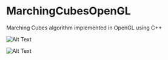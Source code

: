 # MarchingCubesOpenGL
Marching Cubes algorithm implemented in OpenGL using C++

![Alt Text](https://media.giphy.com/media/Vlr0JSE4nufsCczkwb/giphy.gif)

![Alt Text](https://media.giphy.com/media/Hp99AxZ32sInUXMnLe/giphy.gif)
